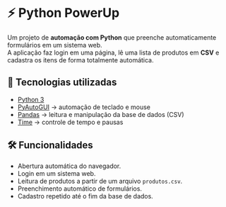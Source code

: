 # ⚡ Python PowerUp  

Um projeto de **automação com Python** que preenche automaticamente formulários em um sistema web.  
A aplicação faz login em uma página, lê uma lista de produtos em **CSV** e cadastra os itens de forma totalmente automática.  

## 🚀 Tecnologias utilizadas
- [Python 3](https://www.python.org/)  
- [PyAutoGUI](https://pyautogui.readthedocs.io/en/latest/) → automação de teclado e mouse  
- [Pandas](https://pandas.pydata.org/) → leitura e manipulação da base de dados (CSV)  
- [Time](https://docs.python.org/3/library/time.html) → controle de tempo e pausas  

## 🛠️ Funcionalidades
- Abertura automática do navegador.  
- Login em um sistema web.  
- Leitura de produtos a partir de um arquivo `produtos.csv`.  
- Preenchimento automático de formulários.  
- Cadastro repetido até o fim da base de dados.  
